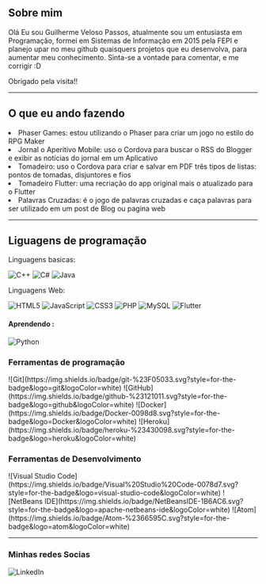 <h2> Sobre mim </h2>
Olá Eu sou Guilherme Veloso Passos, atualmente sou um entusiasta em Programação, formei em Sistemas de Informação em 2015 pela FEPI e planejo upar no meu github quaisquers projetos que eu desenvolva, para aumentar meu conhecimento.
Sinta-se a vontade para comentar, e me corrigir :D

Obrigado pela visita!!

<hr>
<h2>O que eu ando fazendo </h2>
<li>Phaser Games: estou utilizando o Phaser para criar um jogo no estilo do RPG Maker </li>
<li>Jornal o Aperitivo Mobile: uso o Cordova para buscar o RSS do Blogger e exibir as notícias do jornal em um Aplicativo </li>
<li>Tomadeiro: uso o Cordova para criar e salvar em PDF três tipos de listas: pontos de tomadas, disjuntores e fios</li>
<li> Tomadeiro Flutter: uma recriação do app original mais o atualizado para o Flutter</li>
<li>Palavras Cruzadas: é o jogo de palavras cruzadas e caça palavras para ser utilizado em um post de Blog ou pagina web </li>
<hr>
<h2>Liguagens de programação </h2>

  
Linguagens basicas:

![C++](https://img.shields.io/badge/c++-%2300599C.svg?style=for-the-badge&logo=c%2B%2B&logoColor=white) ![C#](https://img.shields.io/badge/c%23-%23239120.svg?style=for-the-badge&logo=c-sharp&logoColor=white) ![Java](https://img.shields.io/badge/java-%23ED8B00.svg?style=for-the-badge&logo=java&logoColor=white)

Linguagens Web: 
 
 ![HTML5](https://img.shields.io/badge/html5-%23E34F26.svg?style=for-the-badge&logo=html5&logoColor=white) ![JavaScript](https://img.shields.io/badge/javascript-%23323330.svg?style=for-the-badge&logo=javascript&logoColor=%23F7DF1E) ![CSS3](https://img.shields.io/badge/css3-%231572B6.svg?style=for-the-badge&logo=css3&logoColor=white) ![PHP](https://img.shields.io/badge/php-%23777BB4.svg?style=for-the-badge&logo=php&logoColor=white)  ![MySQL](https://img.shields.io/badge/mysql-%2300f.svg?style=for-the-badge&logo=mysql&logoColor=white)
![Flutter](https://img.shields.io/badge/Flutter-%2302569B.svg?style=for-the-badge&logo=Flutter&logoColor=white)

<h4>Aprendendo :</h4>

![Python](https://img.shields.io/badge/python-3670A0?style=for-the-badge&logo=python&logoColor=ffdd54)

<h3>Ferramentas de programação </h3>
![Git](https://img.shields.io/badge/git-%23F05033.svg?style=for-the-badge&logo=git&logoColor=white)
![GitHub](https://img.shields.io/badge/github-%23121011.svg?style=for-the-badge&logo=github&logoColor=white)
![Docker](https://img.shields.io/badge/Docker-0098d8.svg?style=for-the-badge&logo=Docker&logoColor=white)
![Heroku](https://img.shields.io/badge/heroku-%23430098.svg?style=for-the-badge&logo=heroku&logoColor=white)<h3> Ferramentas de Desenvolvimento</h3>![Visual Studio Code](https://img.shields.io/badge/Visual%20Studio%20Code-0078d7.svg?style=for-the-badge&logo=visual-studio-code&logoColor=white)
![NetBeans IDE](https://img.shields.io/badge/NetBeansIDE-1B6AC6.svg?style=for-the-badge&logo=apache-netbeans-ide&logoColor=white)
![Atom](https://img.shields.io/badge/Atom-%2366595C.svg?style=for-the-badge&logo=atom&logoColor=white)
<hr>
<h3> Minhas redes Socias </h3>

![LinkedIn](https://img.shields.io/badge/linkedin-%230077B5.svg?style=for-the-badge&logo=linkedin&logoColor=white&link=https://www.linkedin.com/in/guilherme-veloso-passos-44ba43260/)
